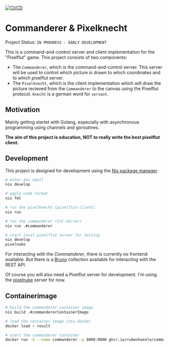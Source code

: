 [![CI/CD](https://github.com/rubenhoenle/pixelknecht/actions/workflows/build.yml/badge.svg?branch=main)](https://github.com/rubenhoenle/pixelknecht/actions/workflows/build.yml)

# Commanderer & Pixelknecht

Project Status: `IN PROGRESS - EARLY DEVELOPMENT`

This is a command-and-control server and client implementation for the "Pixelflut" game. This project consists of two components:

- The `Commanderer`, which is the command-and-control server. This server will be used to control which picture is drawn to which coordinates and to which pixelflut server.
- The `Pixelknecht`, which is the client implementation which will draw the picture recieved from the `Commanderer` to the canvas using the Pixelflut protocol. `Knecht` is a german word for `servant`.

## Motivation

Mainly getting startet with Golang, especially with asynchronous programming using channels and goroutines.

**The aim of this project is education, NOT to really write the best pixelflut client.**

## Development

This project is designed for development using the [Nix package manager](https://nix.dev/manual/nix/2.24/).

```bash
# enter dev shell
nix develop

# apply code format
nix fmt

# run the pixelknecht (pixelflut-client)
nix run

# run the commanderer (CnC-Server)
nix run .#commanderer

# start local pixelflut server for testing
nix develop
pixelnuke
```

For interacting with the _Commanderer_, there is currently no frontend available.
But there is a [Bruno](https://github.com/usebruno/bruno) collection available for interacting with the REST API.

Of course you will also need a Pixelflut server for development.
I'm using the [pixelnuke](https://github.com/defnull/pixelflut) server for now.

## Containerimage

```bash
# build the commanderer container image
nix build .#commandererContainerImage

# load the container image into docker
docker load < result

# start the commanderer container
docker run -d --name commanderer -p 9000:9000 ghcr.io/rubenhoenle/commanderer:unstable
```
